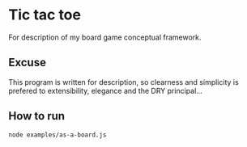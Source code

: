 # Tic tac toe
For description of my board game conceptual framework.

## Excuse
This program is written for description, so clearness and simplicity is prefered to extensibility, elegance and the DRY principal...

## How to run

```console
node examples/as-a-board.js
```

